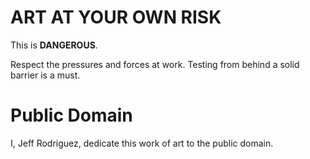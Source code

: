 ART AT YOUR OWN RISK
====================

This is **DANGEROUS**.

Respect the pressures and forces at work. Testing from behind a solid barrier is a must.


Public Domain
=============

I, Jeff Rodriguez, dedicate this work of art to the public domain.


